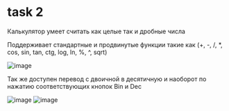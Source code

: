 # task 2

Калькулятор умеет считать как целые так и дробные числа

Поддерживает стандартные и продвинутые функции такие как (+, -, /, *, cos, sin, tan, ctg, log, ln, %, ^, sqrt)

![image](https://user-images.githubusercontent.com/85611892/122643618-6b543380-d119-11eb-93a9-8b173b6229b8.png)

Так же доступен перевод с двоичной в десятичную и наоборот по нажатию соответствующих кнопок Bin и Dec

![image](https://user-images.githubusercontent.com/85611892/122643656-b4a48300-d119-11eb-9010-7364c09bcc73.png)
![image](https://user-images.githubusercontent.com/85611892/122643665-bcfcbe00-d119-11eb-8f45-3ed3d26e22b7.png)

